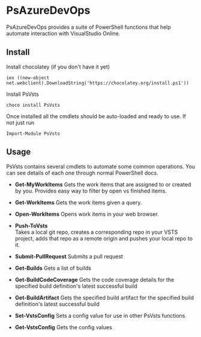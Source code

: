 PsAzureDevOps
=======
PsAzureDevOps provides a suite of PowerShell functions that help automate interaction with VisualStudio Online.

Install
----

Install chocolatey (if you don't have it yet)

```
iex ((new-object net.webclient).DownloadString('https://chocolatey.org/install.ps1'))
```

Install PsVsts
```
choco install PsVsts
```

Once installed all the cmdlets should be auto-loaded and ready to use. If not just run
```
Import-Module PsVsts 
```


Usage
-----

PsVsts contains several cmdlets to automate some common operations. You can see details of each one through normal PowerShell docs. 


- **Get-MyWorkItems** 
      Gets the work items that are assigned to or created by you. Provides easy way to filter by open vs finished items.
      
- **Get-WorkItems** 
      Gets the work items given a query.
      
- **Open-WorkItems**
      Opens work items in your web browser.
      
- **Push-ToVsts**      
      Takes a local git repo, creates a corresponding repo in your VSTS project, adds that repo as a remote origin and pushes your local repo to it.

- **Submit-PullRequest**
      Submits a pull request

- **Get-Builds**
    Gets a list of builds

- **Get-BuildCodeCoverage**
    Gets the code coverage details for the specified build definition's latest successful build

- **Get-BuildArtifact**
    Gets the specified build artifact for the specified build definition's latest successful build

- **Set-VstsConfig**
    Sets a config value for use in other PsVsts functions

- **Get-VstsConfig**
    Gets the config values

